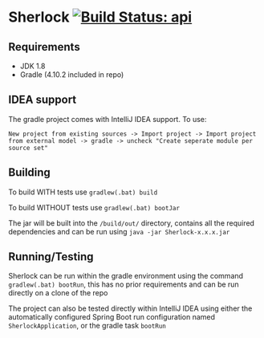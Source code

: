 # Sherlock  [![Build Status: api](https://travis-ci.org/DCS-Sherlock/Sherlock.svg?branch=api)](https://travis-ci.org/DCS-Sherlock/Sherlock?branch=api)

<!----- Branch: --->

<!----- Version: --->


## Requirements
  - JDK 1.8
  - Gradle (4.10.2 included in repo)


## IDEA support
The gradle project comes with IntelliJ IDEA support. To use: 

```New project from existing sources -> Import project -> Import project from external model -> gradle -> uncheck "Create seperate module per source set"```


## Building
To build WITH tests use `gradlew(.bat) build`

To build WITHOUT tests use `gradlew(.bat) bootJar`

The jar will be built into the `/build/out/` directory, contains all the required dependencies and can be run using `java -jar Sherlock-x.x.x.jar`

## Running/Testing
Sherlock can be run within the gradle environment using the command `gradlew(.bat) bootRun`, this has no prior requirements and can be run directly on a clone of the repo

The project can also be tested directly within IntelliJ IDEA using either the automatically configured Spring Boot run configuration named `SherlockApplication`, or the gradle task `bootRun`
